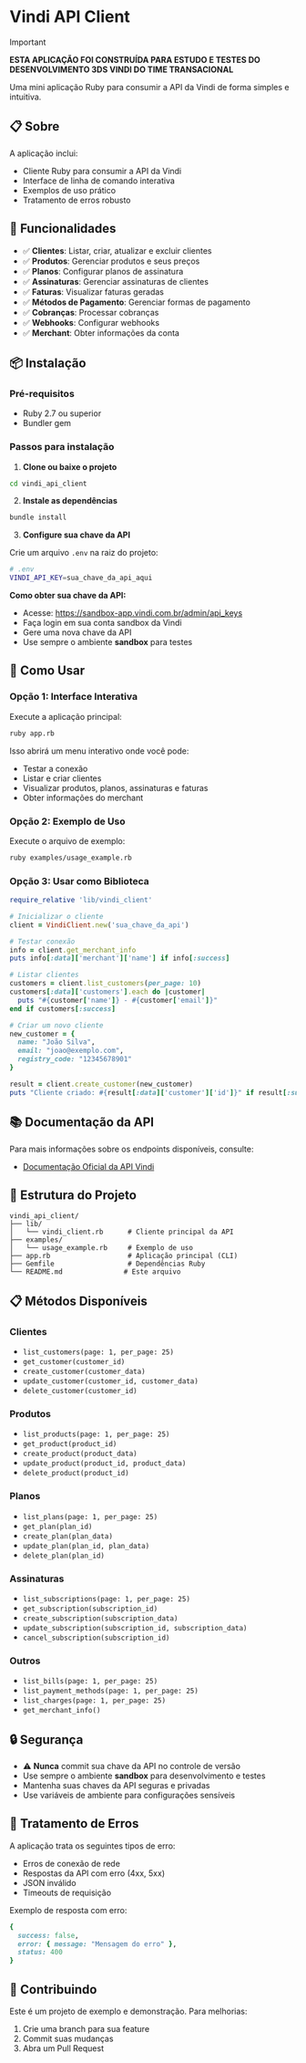 # Vindi API Client

> [!IMPORTANT]
> **ESTA APLICAÇÃO FOI CONSTRUÍDA PARA ESTUDO E TESTES DO DESENVOLVIMENTO 3DS VINDI DO TIME TRANSACIONAL**

Uma mini aplicação Ruby para consumir a API da Vindi de forma simples e intuitiva.

## 📋 Sobre

A aplicação inclui:
- Cliente Ruby para consumir a API da Vindi
- Interface de linha de comando interativa
- Exemplos de uso prático
- Tratamento de erros robusto

## 🚀 Funcionalidades

- ✅ **Clientes**: Listar, criar, atualizar e excluir clientes
- ✅ **Produtos**: Gerenciar produtos e seus preços
- ✅ **Planos**: Configurar planos de assinatura
- ✅ **Assinaturas**: Gerenciar assinaturas de clientes
- ✅ **Faturas**: Visualizar faturas geradas
- ✅ **Métodos de Pagamento**: Gerenciar formas de pagamento
- ✅ **Cobranças**: Processar cobranças
- ✅ **Webhooks**: Configurar webhooks
- ✅ **Merchant**: Obter informações da conta

## 📦 Instalação

### Pré-requisitos

- Ruby 2.7 ou superior
- Bundler gem

### Passos para instalação

1. **Clone ou baixe o projeto**
```bash
cd vindi_api_client
```

2. **Instale as dependências**
```bash
bundle install
```

3. **Configure sua chave da API**

Crie um arquivo `.env` na raiz do projeto:
```bash
# .env
VINDI_API_KEY=sua_chave_da_api_aqui
```

**Como obter sua chave da API:**
- Acesse: https://sandbox-app.vindi.com.br/admin/api_keys
- Faça login em sua conta sandbox da Vindi
- Gere uma nova chave da API
- Use sempre o ambiente **sandbox** para testes

## 🎯 Como Usar

### Opção 1: Interface Interativa

Execute a aplicação principal:
```bash
ruby app.rb
```

Isso abrirá um menu interativo onde você pode:
- Testar a conexão
- Listar e criar clientes
- Visualizar produtos, planos, assinaturas e faturas
- Obter informações do merchant

### Opção 2: Exemplo de Uso

Execute o arquivo de exemplo:
```bash
ruby examples/usage_example.rb
```

### Opção 3: Usar como Biblioteca

```ruby
require_relative 'lib/vindi_client'

# Inicializar o cliente
client = VindiClient.new('sua_chave_da_api')

# Testar conexão
info = client.get_merchant_info
puts info[:data]['merchant']['name'] if info[:success]

# Listar clientes
customers = client.list_customers(per_page: 10)
customers[:data]['customers'].each do |customer|
  puts "#{customer['name']} - #{customer['email']}"
end if customers[:success]

# Criar um novo cliente
new_customer = {
  name: "João Silva",
  email: "joao@exemplo.com",
  registry_code: "12345678901"
}

result = client.create_customer(new_customer)
puts "Cliente criado: #{result[:data]['customer']['id']}" if result[:success]
```

## 📚 Documentação da API

Para mais informações sobre os endpoints disponíveis, consulte:
- [Documentação Oficial da API Vindi](https://vindi.github.io/api-docs/dist/?url=https://sandbox-app.vindi.com.br/api/v1/docs#/)

## 🔧 Estrutura do Projeto

```
vindi_api_client/
├── lib/
│   └── vindi_client.rb      # Cliente principal da API
├── examples/
│   └── usage_example.rb     # Exemplo de uso
├── app.rb                   # Aplicação principal (CLI)
├── Gemfile                  # Dependências Ruby
└── README.md               # Este arquivo
```

## 📋 Métodos Disponíveis

### Clientes
- `list_customers(page: 1, per_page: 25)`
- `get_customer(customer_id)`
- `create_customer(customer_data)`
- `update_customer(customer_id, customer_data)`
- `delete_customer(customer_id)`

### Produtos
- `list_products(page: 1, per_page: 25)`
- `get_product(product_id)`
- `create_product(product_data)`
- `update_product(product_id, product_data)`
- `delete_product(product_id)`

### Planos
- `list_plans(page: 1, per_page: 25)`
- `get_plan(plan_id)`
- `create_plan(plan_data)`
- `update_plan(plan_id, plan_data)`
- `delete_plan(plan_id)`

### Assinaturas
- `list_subscriptions(page: 1, per_page: 25)`
- `get_subscription(subscription_id)`
- `create_subscription(subscription_data)`
- `update_subscription(subscription_id, subscription_data)`
- `cancel_subscription(subscription_id)`

### Outros
- `list_bills(page: 1, per_page: 25)`
- `list_payment_methods(page: 1, per_page: 25)`
- `list_charges(page: 1, per_page: 25)`
- `get_merchant_info()`

## 🔒 Segurança

- ⚠️ **Nunca** commit sua chave da API no controle de versão
- Use sempre o ambiente **sandbox** para desenvolvimento e testes
- Mantenha suas chaves da API seguras e privadas
- Use variáveis de ambiente para configurações sensíveis

## 🐛 Tratamento de Erros

A aplicação trata os seguintes tipos de erro:
- Erros de conexão de rede
- Respostas da API com erro (4xx, 5xx)
- JSON inválido
- Timeouts de requisição

Exemplo de resposta com erro:
```ruby
{
  success: false,
  error: { message: "Mensagem do erro" },
  status: 400
}
```

## 🤝 Contribuindo

Este é um projeto de exemplo e demonstração. Para melhorias:

1. Crie uma branch para sua feature
2. Commit suas mudanças
3. Abra um Pull Request
